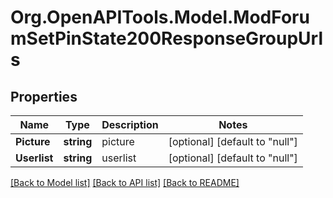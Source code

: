 # Org.OpenAPITools.Model.ModForumSetPinState200ResponseGroupUrls

## Properties

Name | Type | Description | Notes
------------ | ------------- | ------------- | -------------
**Picture** | **string** | picture | [optional] [default to "null"]
**Userlist** | **string** | userlist | [optional] [default to "null"]

[[Back to Model list]](../README.md#documentation-for-models) [[Back to API list]](../README.md#documentation-for-api-endpoints) [[Back to README]](../README.md)

